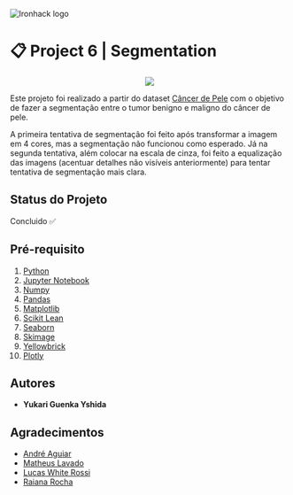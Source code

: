 ![Ironhack logo](https://i.imgur.com/1QgrNNw.png)

# 📋 Project 6 | Segmentation

<p align="center">
  <img src="https://media1.giphy.com/media/SiM1Su83stF8untgcB/giphy.gif?cid=ecf05e47e2be75bebba76a5947a1bd17951a1f5d1bb53925&rid=giphy.gif">
</p>

Este projeto foi realizado a partir do dataset [Câncer de Pele](https://www.kaggle.com/fanconic/skin-cancer-malignant-vs-benign) com o objetivo de fazer a segmentação entre o tumor benigno e maligno do câncer de pele.

A primeira tentativa de segmentação foi feito após transformar a imagem em 4 cores, mas a segmentação não funcionou como esperado. Já na segunda tentativa, além colocar na escala de cinza, foi feito a equalização das imagens (acentuar detalhes não visíveis anteriormente) para tentar tentativa de segmentação mais clara.


## Status do Projeto
Concluido ✅

## Pré-requisito
1. [Python](https://www.python.org/)
2. [Jupyter Notebook](https://jupyter.org/try)
3. [Numpy](https://pypi.org/project/numpy/)
4. [Pandas](https://pandas.pydata.org/)
5. [Matplotlib](https://pypi.org/project/matplotlib/)
6. [Scikit Lean](https://pypi.org/project/scikit-learn/)
7. [Seaborn](https://pypi.org/project/seaborn/)
8. [Skimage](https://pypi.org/project/skimage/)
9. [Yellowbrick](https://pypi.org/project/yellowbrick/)
10. [Plotly](https://pypi.org/project/plotly/)


## Autores
+ **Yukari Guenka Yshida**

## Agradecimentos
+ [André Aguiar](https://github.com/aguiarandre)
+ [Matheus Lavado](https://github.com/matheuslavado)
+ [Lucas White Rossi](https://github.com/LucasWhiteRossi)
+ [Raiana Rocha](https://github.com/Rairocha)